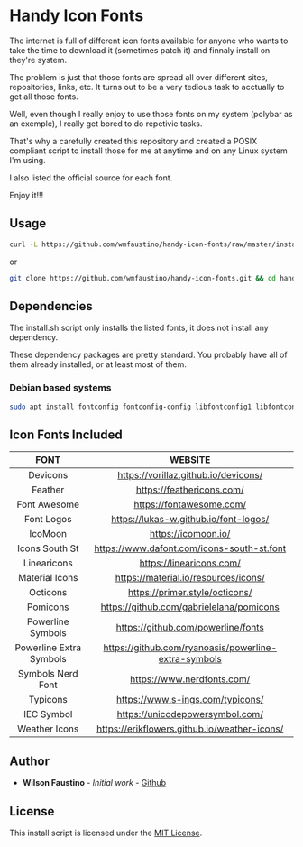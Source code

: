 # Handy Icon Fonts

The internet is full of different icon fonts available for anyone who wants to take the time to download it (sometimes patch it) and finnaly install on they're system.

The problem is just that those fonts are spread all over different sites, repositories, links, etc. It turns out to be a very tedious task to acctually to get all those fonts.

Well, even though I really enjoy to use those fonts on my system (polybar as an exemple), I really get bored to do repetivie tasks.

That's why a carefully created this repository and created a POSIX compliant script to install those for me at anytime and on any Linux system I'm using. 

I also listed the official source for each font.

Enjoy it!!!

## Usage

```sh
curl -L https://github.com/wmfaustino/handy-icon-fonts/raw/master/install.sh | sh
```
or
```sh
git clone https://github.com/wmfaustino/handy-icon-fonts.git && cd handy-icon-fonts && sh install.sh
```


## Dependencies

The install.sh script only installs the listed fonts, it does not install any dependency.

These dependency packages are pretty standard. You probably have all of them already installed, or at least most of them.

### Debian based systems
```sh
sudo apt install fontconfig fontconfig-config libfontconfig1 libfontconfig1-dev libxft-dev libxft2 libpango-1.0-0 libpangocairo-1.0-0 libpangoft2-1.0-0 libpangomm-1.4-1v5 libpangomm-1.4-dev libpangoxft-1.0-0 libotf0 -y
```

## Icon Fonts Included

|           FONT          	|                        WEBSITE                       	|
|:-----------------------:	|:----------------------------------------------------:	|
| Devicons                	| https://vorillaz.github.io/devicons/                 	|
| Feather                 	| https://feathericons.com/                            	|
| Font Awesome            	| https://fontawesome.com/                             	|
| Font Logos              	| https://lukas-w.github.io/font-logos/                	|
| IcoMoon                 	| https://icomoon.io/                                  	|
| Icons South St          	| https://www.dafont.com/icons-south-st.font           	|
| Linearicons             	| https://linearicons.com/                             	|
| Material Icons          	| https://material.io/resources/icons/                 	|
| Octicons                	| https://primer.style/octicons/                       	|
| Pomicons                	| https://github.com/gabrielelana/pomicons             	|
| Powerline Symbols       	| https://github.com/powerline/fonts                   	|
| Powerline Extra Symbols 	| https://github.com/ryanoasis/powerline-extra-symbols  |
| Symbols Nerd Font         | https://www.nerdfonts.com/                            |
| Typicons                  | https://www.s-ings.com/typicons/                      |
| IEC Symbol                | https://unicodepowersymbol.com/                       |
| Weather Icons             | https://erikflowers.github.io/weather-icons/          |

## Author

* **Wilson Faustino** - *Initial work* - [Github](https://www.twitter.com/gabrielfroes)

## License

This install script is licensed under the [MIT License](https://www.mit.edu/~amini/LICENSE.md).
